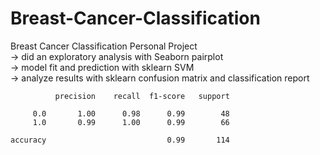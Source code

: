 # Breast-Cancer-Classification

Breast Cancer Classification Personal Project <br>
-> did an exploratory analysis with Seaborn pairplot <br>
-> model fit and prediction with sklearn SVM <br>
-> analyze results with sklearn confusion matrix and classification report <br>


              precision    recall  f1-score   support

         0.0       1.00      0.98      0.99        48
         1.0       0.99      1.00      0.99        66

    accuracy                           0.99       114
    
